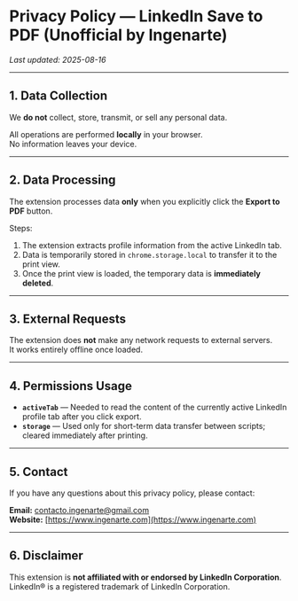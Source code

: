 # Privacy Policy — LinkedIn Save to PDF (Unofficial by Ingenarte)

_Last updated: 2025-08-16_

---

## 1. Data Collection

We **do not** collect, store, transmit, or sell any personal data.

All operations are performed **locally** in your browser.  
No information leaves your device.

---

## 2. Data Processing

The extension processes data **only** when you explicitly click the **Export to PDF** button.

Steps:

1. The extension extracts profile information from the active LinkedIn tab.
2. Data is temporarily stored in `chrome.storage.local` to transfer it to the print view.
3. Once the print view is loaded, the temporary data is **immediately deleted**.

---

## 3. External Requests

The extension does **not** make any network requests to external servers.  
It works entirely offline once loaded.

---

## 4. Permissions Usage

- **`activeTab`** — Needed to read the content of the currently active LinkedIn profile tab after you click export.
- **`storage`** — Used only for short-term data transfer between scripts; cleared immediately after printing.

---

## 5. Contact

If you have any questions about this privacy policy, please contact:

**Email:** contacto.ingenarte@gmail.com  
**Website:** [https://www.ingenarte.com](https://www.ingenarte.com)

---

## 6. Disclaimer

This extension is **not affiliated with or endorsed by LinkedIn Corporation**.  
LinkedIn® is a registered trademark of LinkedIn Corporation.
